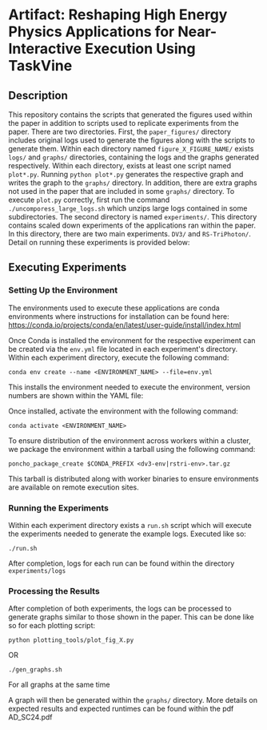 # Artifact: Reshaping High Energy Physics Applications for Near-Interactive Execution Using TaskVine

## Description

This repository contains the scripts that generated the figures used within the paper in addition to scripts used to replicate 
experiments from the paper. There are two directories. First, the `paper_figures/` directory includes original logs used to generate 
the figures along with the scripts to generate them. Within each directory named `figure_X_FIGURE_NAME/` exists `logs/` and `graphs/` directories,
containing the logs and the graphs generated respectively. Within each directory, exists at least one script named `plot*.py`. Running `python plot*.py`
generates the respective graph and writes the graph to the `graphs/` directory. In addition, there are extra graphs not used in the paper that are included in some `graphs/` directory. 
To execute `plot.py` correctly, first run the command `./uncomporess_large_logs.sh` which unzips large logs contained in some subdirectories. 
The second directory is named `experiments/`. This directory contains scaled down experiments of the applications ran within the paper. 
In this directory, there are two main experiments. `DV3/` and `RS-TriPhoton/`. Detail on running these experiments is provided below:

## Executing Experiments

### Setting Up the Environment

The environments used to execute these applications are conda environments where instructions for installation can be found here: 
https://conda.io/projects/conda/en/latest/user-guide/install/index.html

Once Conda is installed the environment for the respective experiment can be created via the `env.yml` file located in each experiment's directory.
Within each experiment directory, execute the following command:

```
conda env create --name <ENVIRONMENT_NAME> --file=env.yml
```

This installs the environment needed to execute the environment, version numbers are shown within the YAML file:

Once installed, activate the environment with the following command:

```
conda activate <ENVIRONMENT_NAME>
```

To ensure distribution of the environment across workers within a cluster, we package the environment within a tarball using the following command:

```
poncho_package_create $CONDA_PREFIX <dv3-env|rstri-env>.tar.gz
```

This tarball is distributed along with worker binaries to ensure environments are available on remote execution sites.


### Running the Experiments

Within each experiment directory exists a `run.sh` script which will execute the experiments needed to generate the example logs. Executed like so:

```
./run.sh
```

After completion, logs for each run can be found within the directory `experiments/logs`

### Processing the Results

After completion of both experiments, the logs can be processed to generate graphs similar to those shown in the paper. This can be done like so for each plotting script:
 
```
python plotting_tools/plot_fig_X.py
```

OR

```
./gen_graphs.sh
```
For all graphs at the same time

A graph will then be generated within the `graphs/` directory.
More details on expected results and expected runtimes can be found within the pdf AD_SC24.pdf








